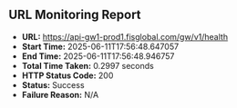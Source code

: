 ## URL Monitoring Report

- **URL:** https://api-gw1-prod1.fisglobal.com/gw/v1/health
- **Start Time:** 2025-06-11T17:56:48.647057
- **End Time:** 2025-06-11T17:56:48.946757
- **Total Time Taken:** 0.2997 seconds
- **HTTP Status Code:** 200
- **Status:** Success
- **Failure Reason:** N/A
